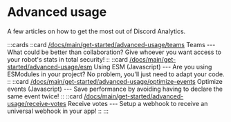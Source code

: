 # Advanced usage

A few articles on how to get the most out of Discord Analytics.

:::cards
::card [/docs/main/get-started/advanced-usage/teams]() Teams --- What could be better than collaboration? Give whoever you want access to your robot's stats in total security! ::
::card [/docs/main/get-started/advanced-usage/esm]() Using ESM (Javascript) --- Are you using ESModules in your project? No problem, you'll just need to adapt your code. ::
::card [/docs/main/get-started/advanced-usage/optimize-events]() Optimize events (Javascript) --- Save performance by avoiding having to declare the same event twice! ::
::card [/docs/main/get-started/advanced-usage/receive-votes]() Receive votes --- Setup a webhook to receive an universal webhook in your app! ::
:::

